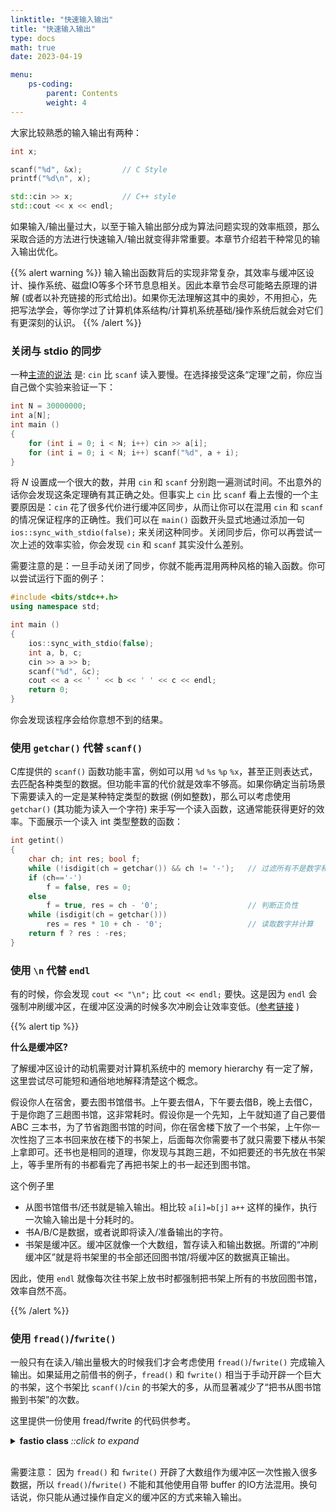 ```yaml
---
linktitle: "快速输入输出"
title: "快速输入输出"
type: docs
math: true
date: 2023-04-19

menu:
    ps-coding:
        parent: Contents
        weight: 4
---
```


大家比较熟悉的输入输出有两种：

```c++
int x;

scanf("%d", &x);         // C Style
printf("%d\n", x);

std::cin >> x;           // C++ style
std::cout << x << endl; 
```

如果输入/输出量过大，以至于输入输出部分成为算法问题实现的效率瓶颈，那么采取合适的方法进行快速输入/输出就变得非常重要。本章节介绍若干种常见的输入输出优化。

{{% alert warning %}}
输入输出函数背后的实现非常复杂，其效率与缓冲区设计、操作系统、磁盘IO等多个环节息息相关。因此本章节会尽可能略去原理的讲解 (或者以补充链接的形式给出)。如果你无法理解这其中的奥妙，不用担心，先把写法学会，等你学过了计算机体系结构/计算机系统基础/操作系统后就会对它们有更深刻的认识。
{{% /alert %}}

### 关闭与 stdio 的同步

一种[主流的说法](https://stackoverflow.com/questions/1042110/using-scanf-in-c-programs-is-faster-than-using-cin) 是: `cin` 比 `scanf` 读入要慢。在选择接受这条“定理”之前，你应当自己做个实验来验证一下：

```c++
int N = 30000000;
int a[N];
int main ()
{
    for (int i = 0; i < N; i++) cin >> a[i];
    for (int i = 0; i < N; i++) scanf("%d", a + i);
}
```

将 $N$ 设置成一个很大的数，并用 `cin` 和 `scanf` 分别跑一遍测试时间。不出意外的话你会发现这条定理确有其正确之处。但事实上 `cin` 比 `scanf` 看上去慢的一个主要原因是：`cin` 花了很多代价进行缓冲区同步，从而让你可以在混用 `cin` 和 `scanf` 的情况保证程序的正确性。我们可以在 `main()` 函数开头显式地通过添加一句 `ios::sync_with_stdio(false);` 来关闭这种同步。关闭同步后，你可以再尝试一次上述的效率实验，你会发现 `cin` 和 `scanf` 其实没什么差别。 

需要注意的是：一旦手动关闭了同步，你就不能再混用两种风格的输入函数。你可以尝试运行下面的例子：
```c++
#include <bits/stdc++.h>
using namespace std;

int main ()
{
	ios::sync_with_stdio(false);
	int a, b, c;
	cin >> a >> b;
	scanf("%d", &c);
	cout << a << ' ' << b << ' ' << c << endl;
	return 0;
}
```
你会发现该程序会给你意想不到的结果。

### 使用 `getchar()` 代替 `scanf()`

C库提供的 `scanf()` 函数功能丰富，例如可以用 `%d` `%s` `%p` `%x`，甚至正则表达式，去匹配各种类型的数据。但功能丰富的代价就是效率不够高。如果你确定当前场景下需要读入的一定是某种特定类型的数据 (例如整数)，那么可以考虑使用 `getchar()` (其功能为读入一个字符) 来手写一个读入函数，这通常能获得更好的效率。下面展示一个读入 int 类型整数的函数：

```c++
int getint()
{
    char ch; int res; bool f;
    while (!isdigit(ch = getchar()) && ch != '-');   // 过滤所有不是数字和"-"的字符
    if (ch=='-')
        f = false, res = 0;
    else
        f = true, res = ch - '0';                    // 判断正负性
    while (isdigit(ch = getchar()))
        res = res * 10 + ch - '0';                   // 读取数字并计算
    return f ? res : -res;
}
```

### 使用 `\n` 代替 `endl`

有的时候，你会发现 `cout << "\n";` 比 `cout << endl;` 要快。这是因为 `endl` 会强制冲刷缓冲区，在缓冲区没满的时候多次冲刷会让效率变低。([参考链接](https://stackoverflow.com/questions/213907/stdendl-vs-n) )

{{% alert tip %}}

**什么是缓冲区?**

了解缓冲区设计的动机需要对计算机系统中的 memory hierarchy 有一定了解，这里尝试尽可能短和通俗地地解释清楚这个概念。

假设你人在宿舍，要去图书馆借书。上午要去借A，下午要去借B，晚上去借C，于是你跑了三趟图书馆，这非常耗时。假设你是一个先知，上午就知道了自己要借 ABC 三本书，为了节省跑图书馆的时间，你在宿舍楼下放了一个书架，上午你一次性抱了三本书回来放在楼下的书架上，后面每次你需要书了就只需要下楼从书架上拿即可。还书也是相同的道理，你发现与其跑三趟，不如把要还的书先放在书架上，等手里所有的书都看完了再把书架上的书一起还到图书馆。

这个例子里
* 从图书馆借书/还书就是输入输出。相比较 `a[i]=b[j]` `a++` 这样的操作，执行一次输入输出是十分耗时的。
* 书A/B/C是数据，或者说即将读入/准备输出的字符。
* 书架是缓冲区。缓冲区就像一个大数组，暂存读入和输出数据。所谓的“冲刷缓冲区”就是将书架里的书全部还回图书馆/将缓冲区的数据真正输出。

因此，使用 `endl` 就像每次往书架上放书时都强制把书架上所有的书放回图书馆，效率自然不高。

{{% /alert %}}

### 使用 `fread()`/`fwrite()`

一般只有在读入/输出量极大的时候我们才会考虑使用 `fread()`/`fwrite()` 完成输入输出。如果延用之前借书的例子，`fread()` 和 `fwrite()` 相当于手动开辟一个巨大的书架，这个书架比 `scanf()`/`cin` 的书架大的多，从而显著减少了“把书从图书馆搬到书架”的次数。

这里提供一份使用 fread/fwrite 的代码供参考。

<details><summary><b>fastio class</b> <i>::click to expand</i></summary>

```c++
struct fastio
{
    static const int S=1e7;
    char rbuf[S+48],wbuf[S+48];int rpos,wpos,len;
    fastio() {rpos=len=wpos=0;}
    inline char Getchar()
    {
        if (rpos==len) rpos=0,len=fread(rbuf,1,S,stdin);
        if (!len) return EOF;
        return rbuf[rpos++];
    }
    template <class T> inline void Get(T &x)
    {
        char ch;bool f;T res;
        while (!isdigit(ch=Getchar()) && ch!='-') {}
        if (ch=='-') f=false,res=0; else f=true,res=ch-'0';
        while (isdigit(ch=Getchar())) res=res*10+ch-'0';
        x=(f?res:-res);
    }
    inline void getstring(char *s)
    {
        char ch;
        while ((ch=Getchar())<=32) {}
        for (;ch>32;ch=Getchar()) *s++=ch;
        *s='\0';
    }
    inline void flush() {fwrite(wbuf,1,wpos,stdout);fflush(stdout);wpos=0;}
    inline void Writechar(char ch)
    {
        if (wpos==S) flush();
        wbuf[wpos++]=ch;
    }
    template <class T> inline void Print(T x,char ch)
    {
        char s[20];int pt=0;
        if (x==0) s[++pt]='0';
        else
        {
            if (x<0) Writechar('-'),x=-x;
            while (x) s[++pt]='0'+x%10,x/=10;
        }
        while (pt) Writechar(s[pt--]);
        Writechar(ch);
    }
    inline void printstring(char *s)
    {
        int pt=1;
        while (s[pt]!='\0') Writechar(s[pt++]);
    }
}io;
```

</details>
<br>

需要注意： 因为 `fread()` 和 `fwrite()` 开辟了大数组作为缓冲区一次性搬入很多数据，所以 `fread()`/`fwrite()` 不能和其他使用自带 buffer 的IO方法混用。换句话说，你只能从通过操作自定义的缓冲区的方式来输入输出。